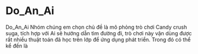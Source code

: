 # Do_An_Ai
Do_An_Ai
Nhóm chúng em chọn chủ đề là mô phỏng trò chơi Candy crush suga, tích hợp với Ai sẽ hướng dẫn tìm đường đi, trò chơi này vận dùng được rất nhiều thuật toán đã học trên lớp để ứng dụng phát triển.
Trong đó có thể kể đến là 
